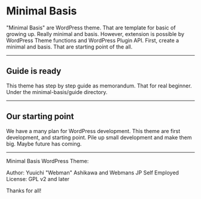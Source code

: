 # Minimal Basis

"Minimal Basis" are WordPress theme. That are template for basic of growing up. Really minimal and basis. However, extension is possible by WordPress Theme functions and WordPress Plugin API. First, create a minimal and basis. That are starting point of the all.

---

## Guide is ready

This theme has step by step guide as memorandum. That for real beginner. Under the minimal-basis/guide directory.

---

## Our starting point

We have a many plan for WordPress development. This theme are first development, and starting point. Pile up small development and make them big. Maybe future has coming.

---

Minimal Basis WordPress Theme:

Author: Yuuichi "Webman" Ashikawa and Webmans JP Self Employed
License: GPL v2 and later

Thanks for all!
